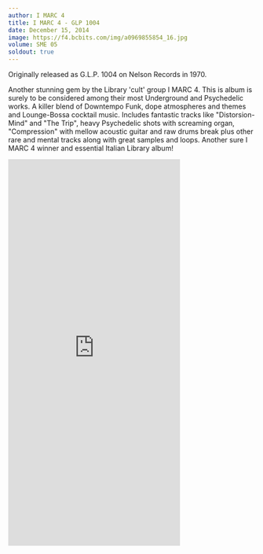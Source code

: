 ```yaml
---
author: I MARC 4
title: I MARC 4 - GLP 1004
date: December 15, 2014
image: https://f4.bcbits.com/img/a0969855854_16.jpg
volume: SME 05
soldout: true
---
```


Originally released as G.L.P. 1004 on Nelson Records in 1970.

Another stunning gem by the Library 'cult' group I MARC 4. This is album is surely to be considered among their most Underground and Psychedelic works. A killer blend of Downtempo Funk, dope atmospheres and themes and Lounge-Bossa cocktail music. Includes fantastic tracks like "Distorsion-Mind" and "The Trip", heavy Psychedelic shots with screaming organ, "Compression" with mellow acoustic guitar and raw drums break plus other rare and mental tracks along with great samples and loops. Another sure I MARC 4 winner and essential Italian Library album!

<iframe style="border: 0; width: 350px; height: 786px;" src="https://bandcamp.com/EmbeddedPlayer/album=1725810001/size=large/bgcol=ffffff/linkcol=0687f5/transparent=true/" seamless><a href="https://imarcquattro.bandcamp.com/album/g-l-p-1004">G.L.P. 1004 by I Marc 4</a></iframe>
